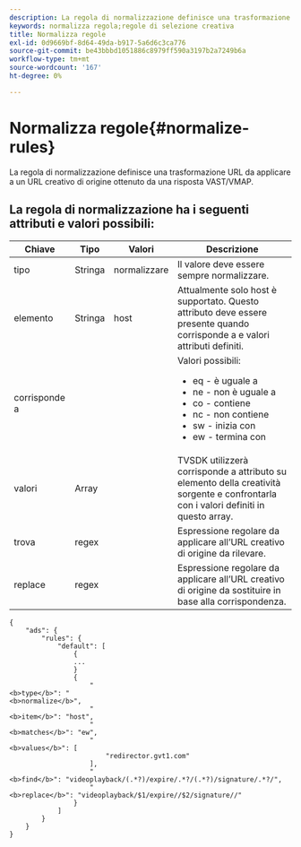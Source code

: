 ```yaml
---
description: La regola di normalizzazione definisce una trasformazione URL da applicare a un URL creativo di origine ottenuto da una risposta VAST/VMAP.
keywords: normalizza regola;regole di selezione creativa
title: Normalizza regole
exl-id: 0d9669bf-8d64-49da-b917-5a6d6c3ca776
source-git-commit: be43bbbd1051886c8979ff590a3197b2a7249b6a
workflow-type: tm+mt
source-wordcount: '167'
ht-degree: 0%

---
```


# Normalizza regole{#normalize-rules}

La regola di normalizzazione definisce una trasformazione URL da applicare a un URL creativo di origine ottenuto da una risposta VAST/VMAP.

## La regola di normalizzazione ha i seguenti attributi e valori possibili:

<table id="table_ljp_tgx_hz">  
 <thead> 
  <tr> 
   <th class="entry"> Chiave</th> 
   <th class="entry"> Tipo</th> 
   <th class="entry"> Valori</th> 
   <th class="entry"> Descrizione</th> 
  </tr> 
 </thead>
 <tbody> 
  <tr> 
   <td><span class="codeph"> tipo</span></td> 
   <td><span class="codeph"> Stringa</span></td> 
   <td><span class="codeph"> normalizzare</span></td> 
   <td>Il valore deve essere sempre <span class="codeph"> normalizzare</span>.</td> 
  </tr> 
  <tr> 
   <td><span class="codeph"> elemento</span></td> 
   <td><span class="codeph"> Stringa</span></td> 
   <td><span class="codeph"> host</span></td> 
   <td>Attualmente solo <span class="codeph"> host</span> è supportato. Questo attributo deve essere presente quando <span class="codeph"> corrisponde a</span> e <span class="codeph"> valori</span> attributi definiti.</td> 
  </tr> 
  <tr> 
   <td><span class="codeph"> corrisponde a</span></td> 
   <td></td> 
   <td></td> 
   <td>Valori possibili:
    <ul id="ul_tnf_2hx_hz"> 
     <li><span class="codeph"> eq</span> - è uguale a</li> 
     <li><span class="codeph"> ne</span> - non è uguale a</li> 
     <li><span class="codeph"> co</span> - contiene</li> 
     <li><span class="codeph"> nc</span> - non contiene</li> 
     <li><span class="codeph"> sw</span> - inizia con</li> 
     <li><span class="codeph"> ew</span> - termina con</li> 
    </ul></td> 
  </tr> 
  <tr> 
   <td><span class="codeph"> valori</span></td> 
   <td><span class="codeph"> Array</span></td> 
   <td></td> 
   <td>TVSDK utilizzerà <span class="codeph"> corrisponde a</span> attributo su <span class="codeph"> elemento</span> della creatività sorgente e confrontarla con i valori definiti in questo array.</td> 
  </tr> 
  <tr> 
   <td><span class="codeph"> trova</span></td> 
   <td><span class="codeph"> regex</span></td> 
   <td></td> 
   <td> Espressione regolare da applicare all’URL creativo di origine da rilevare.</td> 
  </tr> 
  <tr> 
   <td><span class="codeph"> replace</span></td> 
   <td><span class="codeph"> regex</span></td> 
   <td></td> 
   <td> Espressione regolare da applicare all’URL creativo di origine da sostituire in base alla corrispondenza.</td> 
  </tr> 
 </tbody> 
</table>

```
{
    "ads": {
        "rules": {
            "default": [
                {
                ...
                }
                {
                    "
<b>type</b>": "
<b>normalize</b>",
                    "
<b>item</b>": "host",
                    "
<b>matches</b>": "ew",
                    "
<b>values</b>": [
                        "redirector.gvt1.com"
                    ],
                    "
<b>find</b>": "videoplayback/(.*?)/expire/.*?/(.*?)/signature/.*?/",
                    "
<b>replace</b>": "videoplayback/$1/expire//$2/signature//"
                }                
            ]
        }
    }
}
```
